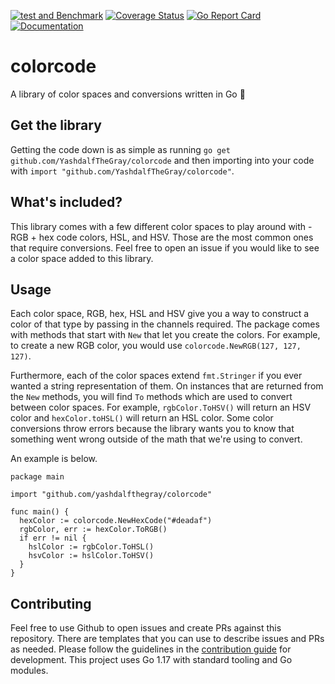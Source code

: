 [![test and Benchmark](https://github.com/YashdalfTheGray/colorcode/actions/workflows/test-and-benchmark.yml/badge.svg?branch=main)](https://github.com/YashdalfTheGray/colorcode/actions/workflows/test-and-benchmark.yml)
[![Coverage Status](https://coveralls.io/repos/github/YashdalfTheGray/colorcode/badge.svg?branch=main)](https://coveralls.io/github/YashdalfTheGray/colorcode?branch=main)
[![Go Report Card](https://goreportcard.com/badge/github.com/YashdalfTheGray/colorcode)](https://goreportcard.com/report/github.com/YashdalfTheGray/colorcode)
[![Documentation](https://godoc.org/github.com/YashdalfTheGray/colorcode?status.svg)](http://godoc.org/github.com/YashdalfTheGray/colorcode)

# colorcode

A library of color spaces and conversions written in Go 🎨

## Get the library

Getting the code down is as simple as running `go get github.com/YashdalfTheGray/colorcode` and then importing into your code with `import "github.com/YashdalfTheGray/colorcode"`.

## What's included?

This library comes with a few different color spaces to play around with - RGB + hex code colors, HSL, and HSV. Those are the most common ones that require conversions. Feel free to open an issue if you would like to see a color space added to this library.

## Usage

Each color space, RGB, hex, HSL and HSV give you a way to construct a color of that type by passing in the channels required. The package comes with methods that start with `New` that let you create the colors. For example, to create a new RGB color, you would use `colorcode.NewRGB(127, 127, 127)`.

Furthermore, each of the color spaces extend `fmt.Stringer` if you ever wanted a string representation of them. On instances that are returned from the `New` methods, you will find `To` methods which are used to convert between color spaces. For example, `rgbColor.ToHSV()` will return an HSV color and `hexColor.toHSL()` will return an HSL color. Some color conversions throw errors because the library wants you to know that something went wrong outside of the math that we're using to convert.

An example is below.

```golang
package main

import "github.com/yashdalfthegray/colorcode"

func main() {
  hexColor := colorcode.NewHexCode("#deadaf")
  rgbColor, err := hexColor.ToRGB()
  if err != nil {
    hslColor := rgbColor.ToHSL()
    hsvColor := hslColor.ToHSV()
  }
}
```

## Contributing

Feel free to use Github to open issues and create PRs against this repository. There are templates that you can use to describe issues and PRs as needed. Please follow the guidelines in the [contribution guide](.github/CONTRIBUTING.md) for development. This project uses Go 1.17 with standard tooling and Go modules.
